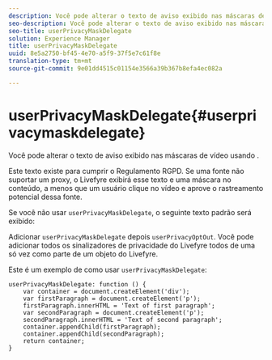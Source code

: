 ```yaml
---
description: Você pode alterar o texto de aviso exibido nas máscaras de vídeo usando .
seo-description: Você pode alterar o texto de aviso exibido nas máscaras de vídeo usando .
seo-title: userPrivacyMaskDelegate
solution: Experience Manager
title: userPrivacyMaskDelegate
uuid: 8e5a2750-bf45-4e70-a5f9-37f5e7c61f8e
translation-type: tm+mt
source-git-commit: 9e01dd4515c01154e3566a39b367b8efa4ec082a

---
```



# userPrivacyMaskDelegate{#userprivacymaskdelegate}

Você pode alterar o texto de aviso exibido nas máscaras de vídeo usando .

Este texto existe para cumprir o Regulamento RGPD. Se uma fonte não suportar um proxy, o Livefyre exibirá esse texto e uma máscara no conteúdo, a menos que um usuário clique no vídeo e aprove o rastreamento potencial dessa fonte.

Se você não usar `userPrivacyMaskDelegate`, o seguinte texto padrão será exibido:

Adicionar `userPrivacyMaskDelegate` depois `userPrivacyOptOut`. Você pode adicionar todos os sinalizadores de privacidade do Livefyre todos de uma só vez como parte de um objeto do Livefyre.

Este é um exemplo de como usar `userPrivacyMaskDelegate`:

```
userPrivacyMaskDelegate: function () { 
    var container = document.createElement('div'); 
    var firstParagraph = document.createElement('p'); 
    firstParagraph.innerHTML = 'Text of first paragraph'; 
    var secondParagraph = document.createElement('p'); 
    secondParagraph.innerHTML = 'Text of second paragraph'; 
    container.appendChild(firstParagraph); 
    container.appendChild(secondParagraph); 
    return container; 
}
```
